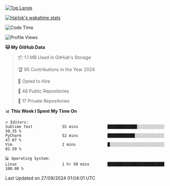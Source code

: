 [![Top Langs](https://github-readme-stats.vercel.app/api/top-langs/?username=remisiki&theme=dracula&layout=compact&hide=Jupyter%20Notebook,CSS,HTML&langs_count=10&exclude_repo=GMM-Demux-GUI)](https://github.com/anuraghazra/github-readme-stats)

[![Harlok's wakatime stats](https://github-readme-stats.vercel.app/api/wakatime?username=@remisiki&theme=dracula&layout=compact&langs_count=10&hide=other,html,css,text,json,markdown,jupyter)](https://github.com/anuraghazra/github-readme-stats)

<!--START_SECTION:waka-->
![Code Time](http://img.shields.io/badge/Code%20Time-858%20hrs%203%20mins-blue)

![Profile Views](http://img.shields.io/badge/Profile%20Views-0-blue)

**🐱 My GitHub Data** 

> 📦 1.1 MB Used in GitHub's Storage 
 > 
> 🏆 85 Contributions in the Year 2024
 > 
> 💼 Opted to Hire
 > 
> 📜 48 Public Repositories 
 > 
> 🔑 17 Private Repositories 
 > 
📊 **This Week I Spent My Time On** 

```text
🔥 Editors: 
Sublime Text             55 mins             █████████████░░░░░░░░░░░░   50.35 % 
PyCharm                  52 mins             ████████████░░░░░░░░░░░░░   47.07 % 
Vim                      2 mins              █░░░░░░░░░░░░░░░░░░░░░░░░   02.59 % 

💻 Operating System: 
Linux                    1 hr 50 mins        █████████████████████████   100.00 % 
```


 Last Updated on 27/09/2024 01:04:01 UTC
<!--END_SECTION:waka-->
